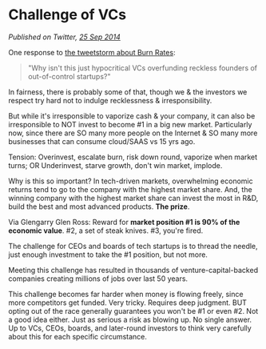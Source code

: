 # Challenge of VCs

*Published on Twitter, [25 Sep 2014](https://twitter.com/pmarca/status/515533417329340416)*

One response to [the tweetstorm about Burn Rates](./burnrates.md):

> "Why isn't this just hypocritical VCs overfunding reckless founders of out-of-control startups?"

In fairness, there is probably some of that, though we & the investors we respect try hard not to indulge recklessness & irresponsibility.

But while it's irresponsible to vaporize cash & your company, it can also be irresponsible to NOT invest to become #1 in a big new market. Particularly now, since there are SO many more people on the Internet & SO many more businesses that can consume cloud/SAAS vs 15 yrs ago.

Tension: Overinvest, escalate burn, risk down round, vaporize when market turns; OR Underinvest, starve growth, don't win market, implode.

Why is this so important? In tech-driven markets, overwhelming economic returns tend to go to the company with the highest market share.
And, the winning company with the highest market share can invest the most in R&D, build the best and most advanced products. **The prize**.

Via Glengarry Glen Ross: Reward for **market position #1 is 90% of the economic value**. #2, a set of steak knives. #3, you're fired.

The challenge for CEOs and boards of tech startups is to thread the needle, just enough investment to take the #1 position, but not more.

Meeting this challenge has resulted in thousands of venture-capital-backed companies creating millions of jobs over last 50 years.

This challenge becomes far harder when money is flowing freely, since more competitors get funded. Very tricky. Requires deep judgment.
BUT opting out of the race generally guarantees you won't be #1 or even #2. Not a good idea either. Just as serious a risk as blowing up.
No single answer. Up to VCs, CEOs, boards, and later-round investors to think very carefully about this for each specific circumstance.
